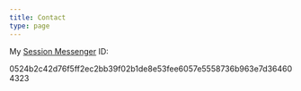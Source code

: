 ```yaml
---
title: Contact
type: page
---
```


My [Session Messenger](https://getsession.org/) ID:

0524b2c42d76f5ff2ec2bb39f02b1de8e53fee6057e5558736b963e7d364604323
